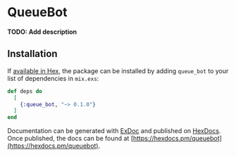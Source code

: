 # QueueBot

**TODO: Add description**

## Installation

If [available in Hex](https://hex.pm/docs/publish), the package can be installed
by adding `queue_bot` to your list of dependencies in `mix.exs`:

```elixir
def deps do
  [
    {:queue_bot, "~> 0.1.0"}
  ]
end
```

Documentation can be generated with [ExDoc](https://github.com/elixir-lang/ex_doc)
and published on [HexDocs](https://hexdocs.pm). Once published, the docs can
be found at [https://hexdocs.pm/queuebot](https://hexdocs.pm/queuebot).

